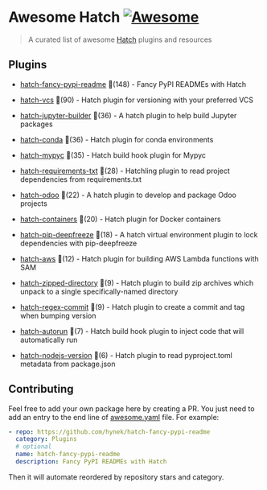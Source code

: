 # Awesome Hatch [![Awesome](https://awesome.re/badge-flat.svg)](https://github.com/sindresorhus/awesome)

> A curated list of awesome [Hatch](https://hatch.pypa.io/latest/) plugins and resources


## Plugins
  
- [hatch-fancy-pypi-readme](https://github.com/hynek/hatch-fancy-pypi-readme) 🌟(148) - Fancy PyPI READMEs with Hatch
  
- [hatch-vcs](https://github.com/ofek/hatch-vcs) 🌟(90) - Hatch plugin for versioning with your preferred VCS
  
- [hatch-jupyter-builder](https://github.com/jupyterlab/hatch-jupyter-builder) 🌟(36) - A hatch plugin to help build Jupyter packages
  
- [hatch-conda](https://github.com/OldGrumpyViking/hatch-conda) 🌟(36) - Hatch plugin for conda environments
  
- [hatch-mypyc](https://github.com/ofek/hatch-mypyc) 🌟(35) - Hatch build hook plugin for Mypyc
  
- [hatch-requirements-txt](https://github.com/repo-helper/hatch-requirements-txt) 🌟(28) - Hatchling plugin to read project dependencies from requirements.txt
  
- [hatch-odoo](https://github.com/acsone/hatch-odoo) 🌟(22) - A hatch plugin to develop and package Odoo projects
  
- [hatch-containers](https://github.com/ofek/hatch-containers) 🌟(20) - Hatch plugin for Docker containers
  
- [hatch-pip-deepfreeze](https://github.com/sbidoul/hatch-pip-deepfreeze) 🌟(18) - A hatch virtual environment plugin to lock dependencies with pip-deepfreeze
  
- [hatch-aws](https://github.com/aka-raccoon/hatch-aws) 🌟(12) - Hatch plugin for building AWS Lambda functions with SAM
  
- [hatch-zipped-directory](https://github.com/dairiki/hatch-zipped-directory) 🌟(9) - Hatch plugin to build zip archives which unpack to a single specifically-named directory
  
- [hatch-regex-commit](https://github.com/frankie567/hatch-regex-commit) 🌟(9) - Hatch plugin to create a commit and tag when bumping version
  
- [hatch-autorun](https://github.com/ofek/hatch-autorun) 🌟(7) - Hatch build hook plugin to inject code that will automatically run
  
- [hatch-nodejs-version](https://github.com/agoose77/hatch-nodejs-version) 🌟(6) - Hatch plugin to read pyproject.toml metadata from package.json
  


## Contributing

Feel free to add your own package here by creating a PR. You just need to add an entry to the end line of [awesome.yaml](./awesome.yaml) file.
For example:

```yaml
- repo: https://github.com/hynek/hatch-fancy-pypi-readme
  category: Plugins
  # optional
  name: hatch-fancy-pypi-readme
  description: Fancy PyPI READMEs with Hatch
```

Then it will automate reordered by repository stars and category.